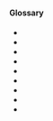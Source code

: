 
  <h4>Glossary</h4>
  <ul>
<li></ki>
  <li></li>
  <li></li>
  <li></li>
  <li></li>
  <li></li>
  <li></li>
  <li></li>
  <li></li>
  </ul>

